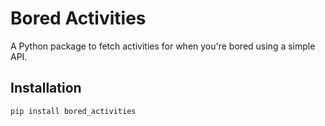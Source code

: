 # Bored Activities

A Python package to fetch activities for when you're bored using a simple API.

## Installation
```bash
pip install bored_activities

